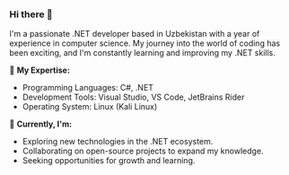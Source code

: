 ### Hi there 👋

I'm a passionate .NET developer based in Uzbekistan with a year of experience in computer science. My journey into the world of coding has been exciting, and I'm constantly learning and improving my .NET skills.

🚀 **My Expertise:**
- Programming Languages: C#, .NET
- Development Tools: Visual Studio, VS Code, JetBrains Rider
- Operating System: Linux (Kali Linux)

🌱 **Currently, I'm:**
- Exploring new technologies in the .NET ecosystem.
- Collaborating on open-source projects to expand my knowledge.
- Seeking opportunities for growth and learning.
